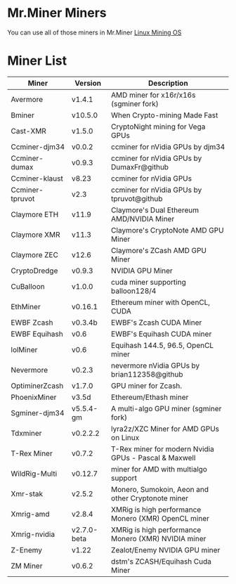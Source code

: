 # Mr.Miner Miners
You can use all of those miners in Mr.Miner [Linux Mining OS](https://mrminer.co)


# Miner List

| Miner | Version | Description |
| ----------------- | ------------- | ------------- |
| Avermore | v1.4.1 | AMD miner for x16r/x16s (sgminer fork) |
| Bminer | v10.5.0 | When Crypto-mining Made Fast |
| Cast-XMR | v1.5.0 | CryptoNight mining for Vega GPUs |
| Ccminer-djm34 | v0.0.2 | ccminer for nVidia GPUs by djm34 |
| Ccminer-dumax | v0.9.3 | ccminer for nVidia GPUs by DumaxFr@github |
| Ccminer-klaust | v8.23 | ccminer for nVidia GPUs |
| Ccminer-tpruvot | v2.3 | ccminer for nVidia GPUs by tpruvot@github |
| Claymore ETH | v11.9 | Claymore's Dual Ethereum AMD/NVIDIA Miner |
| Claymore XMR | v11.3 | Claymore's CryptoNote AMD GPU Miner |
| Claymore ZEC | v12.6 | Claymore's ZCash AMD GPU Miner |
| CryptoDredge | v0.9.3 | NVIDIA GPU Miner |
| CuBalloon | v1.0.0 | cuda miner supporting balloon128/4 |
| EthMiner | v0.16.1 | Ethereum miner with OpenCL, CUDA |
| EWBF Zcash | v0.3.4b | EWBF's Zcash CUDA Miner  |
| EWBF Equihash | v0.6 | EWBF's Equihash CUDA miner |
| lolMiner | v0.6 | Equihash 144.5, 96.5, OpenCL miner |
| Nevermore | v0.2.3 | nevermore nVidia GPUs by brian112358@github |
| OptiminerZcash | v1.7.0 | GPU miner for Zcash. |
| PhoenixMiner | v3.5d | Ethereum/Ethash miner |
| Sgminer-djm34 | v5.5.4-gm | A multi-algo GPU miner (sgminer fork) |
| Tdxminer | v0.2.2.2 | lyra2z/XZC Miner for AMD GPUs on Linux |
| T-Rex Miner | v0.7.2 | T-Rex miner for modern Nvidia GPUs - Pascal & Maxwell |
| WildRig-Multi | v0.12.7 | miner for AMD with multialgo support |
| Xmr-stak  | v2.5.2 | Monero, Sumokoin, Aeon and other Cryptonote miner |
| Xmrig-amd | v2.8.4 | XMRig is high performance Monero (XMR) OpenCL miner |
| Xmrig-nvidia | v2.7.0-beta | XMRig is high performance Monero (XMR) NVIDIA miner |
| Z-Enemy | v1.22 | Zealot/Enemy NVIDIA GPU miner |
| ZM Miner | v0.6.2 | dstm's ZCASH/Equihash Cuda Miner |

